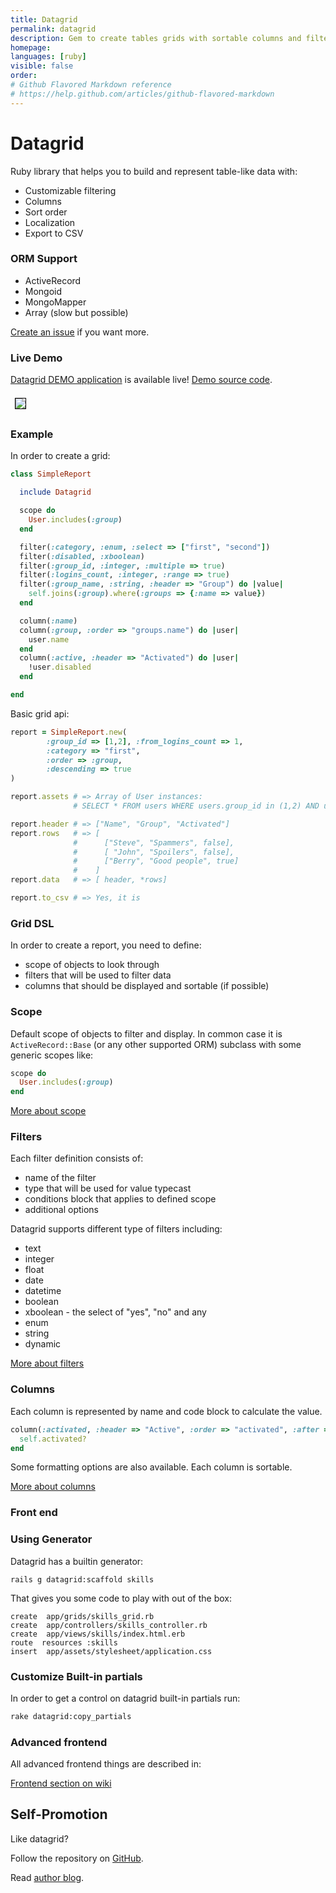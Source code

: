 ```yaml
---
title: Datagrid
permalink: datagrid
description: Gem to create tables grids with sortable columns and filters
homepage: 
languages: [ruby]
visible: false
order: 
# Github Flavored Markdown reference
# https://help.github.com/articles/github-flavored-markdown
---
```



# Datagrid

Ruby library that helps you to build and represent table-like data with:

* Customizable filtering
* Columns
* Sort order
* Localization
* Export to CSV

### ORM Support

* ActiveRecord
* Mongoid
* MongoMapper
* Array (slow but possible)

[Create an issue](https://github.com/bogdan/datagrid/issues/new) if you want more.

### Live Demo

[Datagrid DEMO application](http://datagrid.heroku.com) is available live!
[Demo source code](https://github.com/bogdan/datagrid-demo).

<img src="http://datagrid.heroku.com/datagrid_demo_screenshot.png" style="margin: 7px; border: 1px solid black">

### Example

In order to create a grid:

``` ruby
class SimpleReport

  include Datagrid

  scope do
    User.includes(:group)
  end

  filter(:category, :enum, :select => ["first", "second"])
  filter(:disabled, :xboolean)
  filter(:group_id, :integer, :multiple => true)
  filter(:logins_count, :integer, :range => true)
  filter(:group_name, :string, :header => "Group") do |value|
    self.joins(:group).where(:groups => {:name => value})
  end

  column(:name)
  column(:group, :order => "groups.name") do |user|
    user.name
  end
  column(:active, :header => "Activated") do |user|
    !user.disabled
  end

end
```

Basic grid api:

``` ruby
report = SimpleReport.new(
        :group_id => [1,2], :from_logins_count => 1,
        :category => "first",
        :order => :group,
        :descending => true
)

report.assets # => Array of User instances:
              # SELECT * FROM users WHERE users.group_id in (1,2) AND users.logins_count >= 1 AND users.category = 'first' ORDER BY groups.name DESC

report.header # => ["Name", "Group", "Activated"]
report.rows   # => [
              #      ["Steve", "Spammers", false],
              #      [ "John", "Spoilers", false],
              #      ["Berry", "Good people", true]
              #    ]
report.data   # => [ header, *rows]

report.to_csv # => Yes, it is
```

### Grid DSL

In order to create a report, you need to define:

* scope of objects to look through
* filters that will be used to filter data
* columns that should be displayed and sortable (if possible)


### Scope

Default scope of objects to filter and display.
In common case it is `ActiveRecord::Base` (or any other supported ORM) subclass with some generic scopes like:

``` ruby
scope do
  User.includes(:group)
end
```

[More about scope](https://github.com/bogdan/datagrid/wiki/Scope)

### Filters

Each filter definition consists of:

* name of the filter
* type that will be used for value typecast
* conditions block that applies to defined scope
* additional options

Datagrid supports different type of filters including:

* text
* integer
* float
* date
* datetime
* boolean
* xboolean - the select of "yes", "no" and any
* enum
* string
* dynamic

[More about filters](https://github.com/bogdan/datagrid/wiki/Filters)


### Columns

Each column is represented by name and code block to calculate the value.

``` ruby
column(:activated, :header => "Active", :order => "activated", :after => :name) do
  self.activated?
end
```

Some formatting options are also available.
Each column is sortable.

[More about columns](https://github.com/bogdan/datagrid/wiki/Columns)

### Front end

### Using Generator

Datagrid has a builtin generator:

```
rails g datagrid:scaffold skills
```

That gives you some code to play with out of the box:

```
create  app/grids/skills_grid.rb
create  app/controllers/skills_controller.rb
create  app/views/skills/index.html.erb
route  resources :skills
insert  app/assets/stylesheet/application.css
```

### Customize Built-in partials

In order to get a control on datagrid built-in partials run:

``` sh
rake datagrid:copy_partials
```

### Advanced frontend

All advanced frontend things are described in:

[Frontend section on wiki](https://github.com/bogdan/datagrid/wiki/Frontend)

## Self-Promotion

Like datagrid?

Follow the repository on [GitHub](https://github.com/bogdan/datagrid).

Read [author blog](http://gusiev.com).
